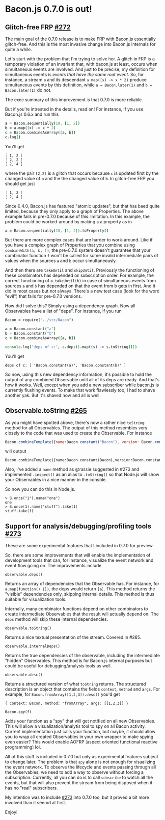 # Bacon.js 0.7.0 is out!

## Glitch-free FRP [#272](https://github.com/baconjs/bacon.js/issues/272)

The main goal of the 0.7.0 release is to make FRP with Bacon.js
essentially glitch-free. And this is the most invasive change into Bacon.js 
internals for quite a while.

Let's start with the problem that I'm trying to solve her. A glitch in FRP is
a temporary violation of an invariant that, with bacon.js at least, occurs when 
simultaneous events are involved. And just to be precise, my definition for simultaneous
events is *events that have the same root event*. So, for instance, a stream `a` and its
descendant `a.map((x) -> x * 2)` produce simultaneous events by this definition,
while `a = Bacon.later(1)` and `b = Bacon.later(1)` do not.

The exec summary of this improvement is that 0.7.0 is more reliable.

But if you're intrested in the details, read on! For instance, if you use Bacon.js 0.6.x and run this

```coffeescript
a = Bacon.sequentially(10, [1, 2])
b = a.map((x) -> x * 2)
c = Bacon.combineAsArray([a, b])
c.log()
```

You'll get

    [ 1, 2 ]
    [ 2, 2 ]
    [ 2, 4 ]

where the pair `[2,2]` is a glitch that occurs because `c` is updated first by the changed value of `a` and the the changed value of `b`. In glitch-free FRP you should get just

    [ 1, 2 ]
    [ 2, 4 ]

Since 0.4.0, Bacon.js has featured "atomic updates", but that has beed quite limited, because they only apply to a graph of Properties. The above example fails in pre-0.7.0 because of this limitation. In this example, the problem could be worked-around by making `a` a property as in

```coffeescript
a = Bacon.sequentially(10, [1, 2]).toProperty()
```

But there are more complex cases that are harder to work-around. Like if you have a complex graph of Properties that you combine using `combineWith(a, b, f)`, the pre-0.7.0 system doesn't guarantee that your combinator function `f` won't be called for some invalid intermediate pairs of values when the sources `a` and `b` occur simultaneously.

And then there are `takeUntil` and `skipUntil`. Previously the functioning of these 
combinators has depended on subscription order. For example, the correct functioning of
`a.takeUntil(b)` in case of simultaneous events from sources `a` and `b` has depended on
that the event from b gets in first. And it did in most cases but not always. There's a new
test case (look for the word "evil") that fails for pre-0.7.0 versions.

How did I solve this? Simply using a dependency-graph. Now all Observables have a list of "deps". For instance, if you run

```coffeescript
Bacon = require("../src/Bacon")

a = Bacon.constant("a")
b = Bacon.constant("b")
c = Bacon.combineAsArray([a, b])

console.log("deps of c:", c.deps().map((s) -> s.toString()))
```

You'll get

    deps of c: [ 'Bacon.constant(a)', 'Bacon.constant(b)' ]

So now, using this new dependency information, it's possible to hold the output of any combined Observable until all of its deps are ready. And that's how it works. Well, except when you add a new subscriber while bacon.js is currently flushing events. To make that work flawlessly too, I had to shave another yak. But it's shaved now and all is well.

## Observable.toString [#265](https://github.com/baconjs/bacon.js/issues/265)

As you might have spotted above, there's now a rather nice `toString` method for all Observables.
The output of this method resembles very closely to the code that was used to create the Observable.
For instance

```js
Bacon.combineTemplate({name:Bacon.constant("Bacon"), version: Bacon.constant("0.7")}).toString()
```

will output

```
Bacon.combineTemplate({name:Bacon.constant(Bacon),version:Bacon.constant(0.7)})'
```

Also, I've added a `name` method as @rassie suggested in #273 and implemented `.inspect()` as an alias to `.toString()` so that Node.js will show your Observables in a nice manner in the console.

So now you can do this in Node.js.

    > B.once("1").name("one")
    one
    > B.once(1).name("stuff").take(1)
    stuff.take(1)
    
## Support for analysis/debugging/profiling tools [#273](https://github.com/baconjs/bacon.js/issues/273)

These are some experimental features that I included in 0.7.0 for preview. 

So, there are some improvements that will enable the implementation of development tools that can, for instance, visualize the event network and event flow going on. The improvements include

`observable.deps()`

Returns an array of dependencies that the Observable has. For instance, for `a.map(function() {})`, the deps would return `[a]`. This method returns the "visible" dependencies only, skipping internal details.  This method is thus suitable for visualization tools.

Internally, many combinator functions depend on other combinators to create intermediate Observables that the result will actually depend on. The `deps` method will skip these internal dependencies.

`observable.toString()`

Returns a nice textual presentation of the stream. Covered in #265.

`observable.internalDeps()`

Returns the true dependencies of the observable, including the intermediate "hidden" Observables. This method is for Bacon.js internal purposes but could be useful for debugging/analysis tools as well.

`observable.desc()` 

Returns a structured version of what `toString` returns. The structured description is an object that contains the fields `context`, `method` and `args`. For example, for `Bacon.fromArray([1,2,3]).desc()` you'd get

    { context: Bacon, method: "fromArray", args: [[1,2,3]] }

`Bacon.spy(f)`

Adds your funcion as a "spy" that will get notified on all new Observables. This will allow a visualization/analytis tool to spy on all Bacon activity. Current implementation just calls your function, but maybe, it should allow you to wrap all created Observables in your own wrapper to make spying even easier? This would enable AOFRP (aspect oriented functional reactive programming) lol.

All of this stuff is included in 0.7.0 but only as experimental features subject to change later. The problem is that `spy` alone is not enough for visualizing the event network. To observe the lifecycle and events passing through all the Observables, we need to add a way to observe without forcing a subscription. Currently, all you can do is to call `subscribe` to watch all the events, but that will also prevent the stream from being disposed when it has no "real" subscribers. 

My intention was to include [#273](https://github.com/baconjs/bacon.js/issues/273) into 0.7.0 too, but it proved a bit more involved than it seemd at first.

Enjoy!
